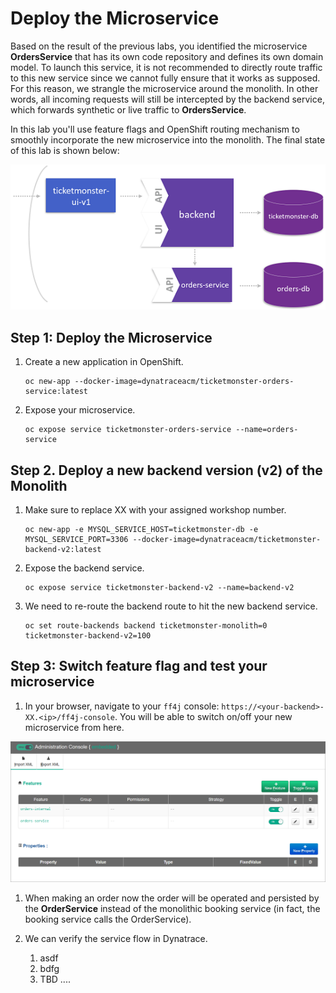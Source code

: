 # Deploy the Microservice

Based on the result of the previous labs, you identified the microservice **OrdersService** that has its own code repository and defines its own domain model. To launch this service, it is not recommended to directly route traffic to this new service since we cannot fully ensure that it works as supposed. For this reason, we strangle the microservice around the monolith. In other words, all incoming requests will still be intercepted by the backend service, which forwards synthetic or live traffic to **OrdersService**.

In this lab you'll use feature flags and OpenShift routing mechanism to smoothly incorporate the new microservice into the monolith. The final state of this lab is shown below:

![deploy_microservice](../assets/deploy_microservice.png)

## Step 1: Deploy the Microservice

1. Create a new application in OpenShift.
    ```
    oc new-app --docker-image=dynatraceacm/ticketmonster-orders-service:latest
    ```

1. Expose your microservice.
    ```
    oc expose service ticketmonster-orders-service --name=orders-service
    ```

## Step 2. Deploy a new backend version (v2) of the Monolith

1. Make sure to replace XX with your assigned workshop number.
    ```
    oc new-app -e MYSQL_SERVICE_HOST=ticketmonster-db -e MYSQL_SERVICE_PORT=3306 --docker-image=dynatraceacm/ticketmonster-backend-v2:latest
    ```

1. Expose the backend service.
    ```
    oc expose service ticketmonster-backend-v2 --name=backend-v2
    ```

1. We need to re-route the backend route to hit the new backend service.
    ```
    oc set route-backends backend ticketmonster-monolith=0 ticketmonster-backend-v2=100 
    ```

## Step 3: Switch feature flag and test your microservice

1. In your browser, navigate to your `ff4j` console: `https://<your-backend>-XX.<ip>/ff4j-console`. You will be able to switch on/off your new microservice from here. 

![ff4j_console](../assets/ff4j_console.png)

1. When making an order now the order will be operated and persisted by the **OrderService** instead of the monolithic booking service (in fact, the booking service calls the OrderService).

1. We can verify the service flow in Dynatrace.
    1. asdf
    1. bdfg
    1. TBD ....
